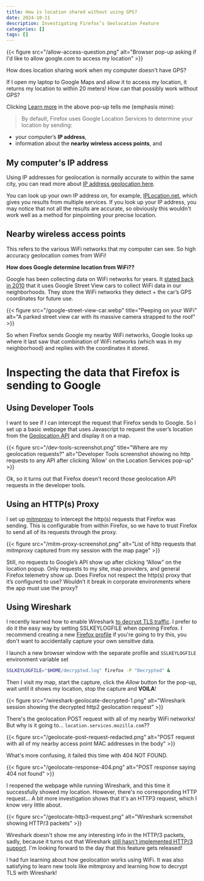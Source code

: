 ```yaml
---
title: How is location shared without using GPS?
date: 2024-10-11
description: Investigating Firefox’s Geolocation Feature
categories: []
tags: []
---
```


{{< figure src="/allow-access-question.png" alt="Browser pop-up asking if I'd like to allow google.com to access my location" >}}

How does location sharing work when my computer doesn't have GPS?

If I open my laptop to Google Maps and allow it to access my location, it returns my location to within 20 meters!
How can that possibly work without GPS?

Clicking [Learn more](https://www.mozilla.org/en-US/firefox/geolocation/) in the above pop-up tells me (emphasis mine):

> By default, Firefox uses Google Location Services to determine your location by sending:

- your computer’s **IP address**,
- information about the **nearby wireless access points**, and

## My computer's IP address

Using IP addresses for geolocation is normally accurate to within the same city, you can read more about [IP address geolocation here](https://whatismyipaddress.com/geolocation).

You can look up your own IP address on, for example, [IPLocation.net](https://www.iplocation.net/ip-lookup), which gives you results from multiple services.
If you look up your IP address, you may notice that not all the results are accurate, so obviously this wouldn't work well as a method for pinpointing your precise location.

## Nearby wireless access points

This refers to the various WiFi networks that my computer can see.
So high accuracy geolocation comes from WiFi!

**How does Google determine location from WiFi??**

Google has been collecting data on WiFi networks for years.
It [stated back in 2010](http://static.googleusercontent.com/media/www.google.com/en//googleblogs/pdfs/google_submission_dpas_wifi_collection.pdf) that it uses Google Street View cars to collect WiFi data in our neighborhoods.
They store the WiFi networks they detect + the car’s GPS coordinates for future use.

{{< figure src="/google-street-view-car.webp" title="Peeping on your WiFi" alt="A parked street view car with its massive camera strapped to the roof" >}}

So when Firefox sends Google my nearby WiFi networks, Google looks up where it last saw that combination of WiFi networks (which was in my neighborhood) and replies with the coordinates it stored.

# Inspecting the data that Firefox is sending to Google

## Using Developer Tools

I want to see if I can intercept the request that Firefox sends to Google.
So I set up a basic webpage that uses Javascript to request the user’s location from the [Geolocation API](https://developer.mozilla.org/en-US/docs/Web/API/Geolocation_API) and display it on a map.

{{< figure src="/dev-tools-screenshot.png" title="Where are my geolocation requests?" alt="Developer Tools screenshot showing no http requests to any API after clicking 'Allow' on the Location Services pop-up" >}}

Ok, so it turns out that Firefox doesn't record those geolocation API requests in the developer tools.

## Using an HTTP(s) Proxy

I set up [mitmproxy](https://mitmproxy.org/) to intercept the http(s) requests that Firefox was sending.
This is configurable from within Firefox, so we have to trust Firefox to send all of its requests through the proxy.

{{< figure src="/mitm-proxy-screenshot.png" alt="List of http requests that mitmproxy captured from my session with the map page" >}}

Still, no requests to Google’s API show up after clicking “Allow” on the location popup.
Only requests to my site, map providers, and general Firefox telemetry show up.
Does Firefox not respect the http(s) proxy that it’s configured to use?
Wouldn’t it break in corporate environments where the app must use the proxy?

## Using Wireshark

I recently learned how to enable Wireshark [to decrypt TLS traffic](https://wiki.wireshark.org/TLS#tls-dissection-in-wireshark).
I prefer to do it the easy way by setting SSLKEYLOGFILE when opening Firefox.
I recommend creating a new [Firefox profile](https://support.mozilla.org/en-US/kb/profile-manager-create-remove-switch-firefox-profiles) if you're going to try this, you don't want to accidentally capture your own sensitive data.

I launch a new browser window with the separate profile and `SSLKEYLOGFILE` environment variable set

```bash
SSLKEYLOGFILE="$HOME/decrypted.log" firefox -P "Decrypted" &
```

Then I visit my map, start the capture, click the *Allow* button for the pop-up, wait until it shows my location, stop the capture and **VOILA**!

{{< figure src="/wireshark-geolocate-decrypted-1.png" alt="Wireshark session showing the decrypted http2 geolocation request" >}}

There's the geolocation POST request with all of my nearby WiFi networks!
But why is it going to... `location.services.mozilla.com`??

{{< figure src="/geolocate-post-request-redacted.png" alt="POST request with all of my nearby access point MAC addresses in the body" >}}

What's more confusing, it failed this time with 404 NOT FOUND.

{{< figure src="/geolocate-response-404.png" alt="POST response saying 404 not found" >}}

I reopened the webpage while running Wireshark, and this time it successfully showed my location.
However, there's no corresponding HTTP request...
A bit more investigation shows that it's an HTTP3 request, which I know very little about.

{{< figure src="/geolocate-http3-request.png" alt="Wireshark screenshot showing HTTP/3 packets" >}}

Wireshark doesn't show me any interesting info in the HTTP/3 packets, sadly, because it turns out that Wireshark [still hasn't implemented HTTP/3 support](https://gitlab.com/wireshark/wireshark/-/issues/16761).
I'm looking forward to the day that this feature gets released!

I had fun learning about how geolocation works using WiFi.
It was also satisfying to learn new tools like mitmproxy and learning how to decrypt TLS with Wireshark!


